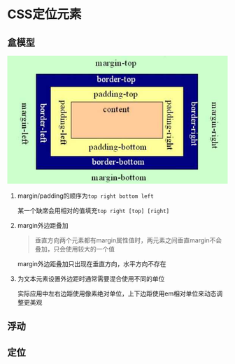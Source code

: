 # CSS定位元素

## 盒模型

![e946e10b1d0ad50a02ab8e5b02fe72a2](images/CSS%E5%AE%9A%E4%BD%8D%E5%85%83%E7%B4%A0.assets/e946e10b1d0ad50a02ab8e5b02fe72a2.jpeg)

1. margin/padding的顺序为`top right bottom left`

   某一个缺席会用相对的值填充`top right [top] [right]`

2. margin外边距叠加

   > 垂直方向两个元素都有margin属性值时，两元素之间垂直margin不会叠加，只会使用较大的一个值

   margin外边距叠加只出现在垂直方向，水平方向不存在

3. 为文本元素设置外边距时通常需要混合使用不同的单位

   实际应用中左右边距使用像素绝对单位，上下边距使用em相对单位来动态调整更美观

## 浮动



## 定位

